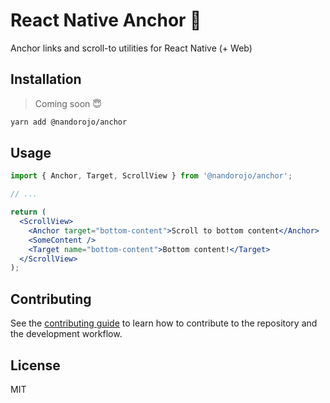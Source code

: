 # React Native Anchor 🦅

Anchor links and scroll-to utilities for React Native (+ Web)

## Installation

> Coming soon 😇

```sh
yarn add @nandorojo/anchor
```

## Usage

```jsx
import { Anchor, Target, ScrollView } from '@nandorojo/anchor';

// ...

return (
  <ScrollView>
    <Anchor target="bottom-content">Scroll to bottom content</Anchor>
    <SomeContent />
    <Target name="bottom-content">Bottom content!</Target>
  </ScrollView>
);
```

## Contributing

See the [contributing guide](CONTRIBUTING.md) to learn how to contribute to the repository and the development workflow.

## License

MIT
